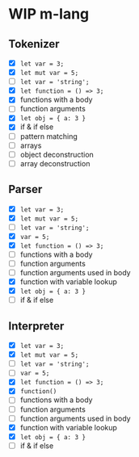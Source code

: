 # WIP m-lang

## Tokenizer

- [x] `let var = 3;`
- [x] `let mut var = 5;`
- [ ] `let var = 'string';`
- [x] `let function = () => 3;`
- [x] functions with a body
- [ ] function arguments
- [x] `let obj = { a: 3 }`
- [x] if & if else
- [ ] pattern matching
- [ ] arrays
- [ ] object deconstruction
- [ ] array deconstruction

## Parser

- [x] `let var = 3;`
- [x] `let mut var = 5;`
- [ ] `let var = 'string';`
- [x] `var = 5;`
- [x] `let function = () => 3;`
- [ ] functions with a body
- [ ] function arguments
- [ ] function arguments used in body
- [x] function with variable lookup
- [x] `let obj = { a: 3 }`
- [ ] if & if else

## Interpreter

- [x] `let var = 3;`
- [x] `let mut var = 5;`
- [ ] `let var = 'string';`
- [ ] `var = 5;`
- [x] `let function = () => 3;`
- [x] `function()`
- [ ] functions with a body
- [ ] function arguments
- [ ] function arguments used in body
- [x] function with variable lookup
- [x] `let obj = { a: 3 }`
- [ ] if & if else
